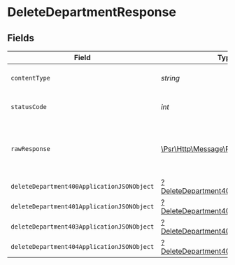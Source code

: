 # DeleteDepartmentResponse


## Fields

| Field                                                                                                        | Type                                                                                                         | Required                                                                                                     | Description                                                                                                  |
| ------------------------------------------------------------------------------------------------------------ | ------------------------------------------------------------------------------------------------------------ | ------------------------------------------------------------------------------------------------------------ | ------------------------------------------------------------------------------------------------------------ |
| `contentType`                                                                                                | *string*                                                                                                     | :heavy_check_mark:                                                                                           | HTTP response content type for this operation                                                                |
| `statusCode`                                                                                                 | *int*                                                                                                        | :heavy_check_mark:                                                                                           | HTTP response status code for this operation                                                                 |
| `rawResponse`                                                                                                | [\Psr\Http\Message\ResponseInterface](https://www.php-fig.org/psr/psr-7/#33-psrhttpmessageresponseinterface) | :heavy_minus_sign:                                                                                           | Raw HTTP response; suitable for custom response parsing                                                      |
| `deleteDepartment400ApplicationJSONObject`                                                                   | [?DeleteDepartment400ApplicationJSON](../../models/operations/DeleteDepartment400ApplicationJSON.md)         | :heavy_minus_sign:                                                                                           | Precondition failed                                                                                          |
| `deleteDepartment401ApplicationJSONObject`                                                                   | [?DeleteDepartment401ApplicationJSON](../../models/operations/DeleteDepartment401ApplicationJSON.md)         | :heavy_minus_sign:                                                                                           | Unauthenticated                                                                                              |
| `deleteDepartment403ApplicationJSONObject`                                                                   | [?DeleteDepartment403ApplicationJSON](../../models/operations/DeleteDepartment403ApplicationJSON.md)         | :heavy_minus_sign:                                                                                           | Forbidden                                                                                                    |
| `deleteDepartment404ApplicationJSONObject`                                                                   | [?DeleteDepartment404ApplicationJSON](../../models/operations/DeleteDepartment404ApplicationJSON.md)         | :heavy_minus_sign:                                                                                           | Not Found                                                                                                    |